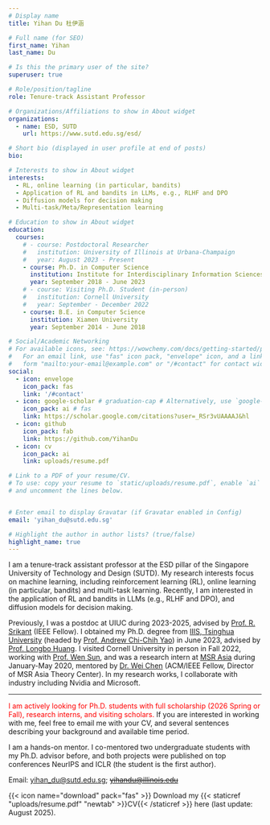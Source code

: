 ```yaml
---
# Display name
title: Yihan Du 杜伊涵

# Full name (for SEO)
first_name: Yihan
last_name: Du

# Is this the primary user of the site?
superuser: true

# Role/position/tagline
role: Tenure-track Assistant Professor

# Organizations/Affiliations to show in About widget
organizations:
  - name: ESD, SUTD
    url: https://www.sutd.edu.sg/esd/

# Short bio (displayed in user profile at end of posts)
bio: 

# Interests to show in About widget
interests:
  - RL, online learning (in particular, bandits)
  - Application of RL and bandits in LLMs, e.g., RLHF and DPO
  - Diffusion models for decision making
  - Multi-task/Meta/Representation learning

# Education to show in About widget
education:
  courses:
    # - course: Postdoctoral Researcher
    #   institution: University of Illinois at Urbana-Champaign
    #   year: August 2023 - Present
    - course: Ph.D. in Computer Science
      institution: Institute for Interdisciplinary Information Sciences (IIIS), Tsinghua University
      year: September 2018 - June 2023
    # - course: Visiting Ph.D. Student (in-person)
    #   institution: Cornell University
    #   year: September - December 2022
    - course: B.E. in Computer Science
      institution: Xiamen University
      year: September 2014 - June 2018

# Social/Academic Networking
# For available icons, see: https://wowchemy.com/docs/getting-started/page-builder/#icons
#   For an email link, use "fas" icon pack, "envelope" icon, and a link in the
#   form "mailto:your-email@example.com" or "/#contact" for contact widget.
social:
  - icon: envelope
    icon_pack: fas
    link: '/#contact'
  - icon: google-scholar # graduation-cap # Alternatively, use `google-scholar` icon from `ai` icon pack
    icon_pack: ai # fas
    link: https://scholar.google.com/citations?user=_RSr3vUAAAAJ&hl
  - icon: github
    icon_pack: fab
    link: https://github.com/YihanDu
  - icon: cv
    icon_pack: ai
    link: uploads/resume.pdf

# Link to a PDF of your resume/CV.
# To use: copy your resume to `static/uploads/resume.pdf`, enable `ai` icons in `params.yaml`,
# and uncomment the lines below.


# Enter email to display Gravatar (if Gravatar enabled in Config)
email: 'yihan_du@sutd.edu.sg'

# Highlight the author in author lists? (true/false)
highlight_name: true
---
```


I am a tenure-track assistant professor at the ESD pillar of the Singapore University of Technology and Design (SUTD). My research interests focus on machine learning, including reinforcement learning (RL), online learning (in particular, bandits) and multi-task learning. Recently, I am interested in the application of RL and bandits in LLMs (e.g., RLHF and DPO), and diffusion models for decision making.

Previously, I was a postdoc at UIUC during 2023-2025, advised by [Prof. R. Srikant](https://sites.google.com/a/illinois.edu/srikant/home) (IEEE Fellow). I obtained my Ph.D. degree from [IIIS, Tsinghua University](https://iiis.tsinghua.edu.cn/en/) (headed by [Prof. Andrew Chi-Chih Yao](https://iiis.tsinghua.edu.cn/yao/)) in June 2023, advised by [Prof. Longbo Huang](https://people.iiis.tsinghua.edu.cn/~huang/). I visited Cornell University in person in Fall 2022, working with [Prof. Wen Sun](https://wensun.github.io/), and was a research intern at [MSR Asia](https://www.microsoft.com/en-us/research/lab/microsoft-research-asia/) during January-May 2020, mentored by [Dr. Wei Chen](https://www.microsoft.com/en-us/research/people/weic/) (ACM/IEEE Fellow, Director of MSR Asia Theory Center). In my research works, I collaborate with industry including Nvidia and Microsoft.

-------

<font color="red">I am actively looking for Ph.D. students with full scholarship (2026 Spring or Fall), research interns, and visiting scholars.</font> If you are interested in working with me, feel free to email me with your CV, and several sentences describing your background and available time period. 

I am a hands-on mentor. I co-mentored two undergraduate students with my Ph.D. advisor before, and both projects were published on top conferences NeurIPS and ICLR (the student is the first author).

Email: yihan_du@sutd.edu.sg; ~~yihandu@illinois.edu~~

{{< icon name="download" pack="fas" >}} Download my {{< staticref "uploads/resume.pdf" "newtab" >}}CV{{< /staticref >}} here (last update: August 2025).

